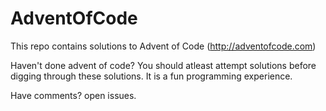 AdventOfCode
============

This repo contains solutions to Advent of Code (http://adventofcode.com)

Haven't done advent of code? You should atleast attempt solutions before digging through these solutions. It is a fun programming experience.

Have comments? open issues.


